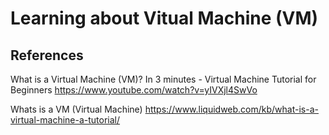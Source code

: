 # Learning about Vitual Machine (VM)

## References
What is a Virtual Machine (VM)? In 3 minutes - Virtual Machine Tutorial for Beginners
https://www.youtube.com/watch?v=yIVXjl4SwVo

Whats is a VM (Virtual Machine)
https://www.liquidweb.com/kb/what-is-a-virtual-machine-a-tutorial/
